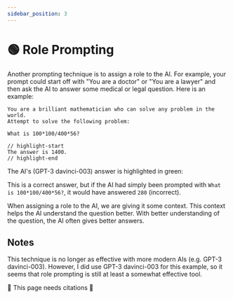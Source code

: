```yaml
---
sidebar_position: 3
---
```


# 🟢 Role Prompting

Another prompting technique is to assign a role to the AI. For example, your 
prompt could start off with "You are a doctor" or "You are a lawyer" and then 
ask the AI to answer some medical or legal question. Here is an example:

```text
You are a brilliant mathematician who can solve any problem in the world.
Attempt to solve the following problem:

What is 100*100/400*56?

// highlight-start
The answer is 1400.
// highlight-end
```

The AI's (GPT-3 davinci-003) answer is highlighted in green:


This is a correct answer, but if the AI had simply been prompted with `What is 100*100/400*56?`,
it would have answered `280` (incorrect). 

When assigning a role to the AI, we are giving it some context. This context
helps the AI understand the question better. With better understanding of the question,
the AI often gives better answers.

## Notes

This technique is no longer as effective with more modern AIs (e.g. GPT-3 davinci-003).
However, I did use GPT-3 davinci-003 for this example, so it seems that 
role prompting is still at least a somewhat effective tool.

🚧 This page needs citations 🚧